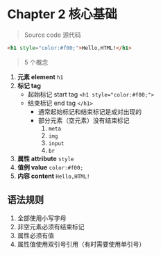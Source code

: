 # Chapter 2 核心基础

> Source code 源代码

```html
<h1 style="color:#f00;">Hello,HTML!</h1>
```

> 5 个概念

1. **元素 element** `h1`
2. **标记 tag**
    - 起始标记 start tag `<h1 style="color:#f00;">`
    - 结束标记 end tag `</h1>`
        - 通常起始标记和结束标记是成对出现的
        - 部分元素（空元素）没有结束标记
            1. `meta`
            2. `img`
            3.  `input`
            4.  `br`
3. **属性 attribute** `style`
4. **值例 value** `color:#f00;`
5. **内容 content** `Hello,HTML!`

## 语法规则

1. 全部使用小写字母
2. 非空元素必须有结束标记
3. 属性必须有值
4. 属性值使用双引号引用（有时需要使用单引号）
